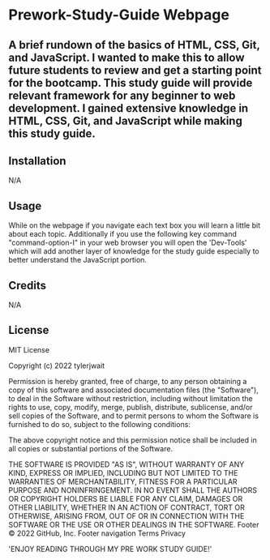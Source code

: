 # Prework-Study-Guide Webpage

## A brief rundown  of the basics of HTML, CSS, Git, and JavaScript. I wanted to make this to allow future students to review and get a starting point for the bootcamp. This study guide will provide relevant framework for any beginner to web development. I gained extensive knowledge in HTML, CSS, Git, and JavaScript while making this study guide.  

## Installation

N/A

## Usage

While on the webpage if you navigate each text box you will learn a little bit about each topic. Additionally if you use the following key command "command-option-I" in your web browser you will open the 'Dev-Tools' which will add another layer of knowledge for the study guide especially to better understand the JavaScript portion. 

## Credits

N/A

## License

MIT License

Copyright (c) 2022 tylerjwait

Permission is hereby granted, free of charge, to any person obtaining a copy
of this software and associated documentation files (the "Software"), to deal
in the Software without restriction, including without limitation the rights
to use, copy, modify, merge, publish, distribute, sublicense, and/or sell
copies of the Software, and to permit persons to whom the Software is
furnished to do so, subject to the following conditions:

The above copyright notice and this permission notice shall be included in all
copies or substantial portions of the Software.

THE SOFTWARE IS PROVIDED "AS IS", WITHOUT WARRANTY OF ANY KIND, EXPRESS OR
IMPLIED, INCLUDING BUT NOT LIMITED TO THE WARRANTIES OF MERCHANTABILITY,
FITNESS FOR A PARTICULAR PURPOSE AND NONINFRINGEMENT. IN NO EVENT SHALL THE
AUTHORS OR COPYRIGHT HOLDERS BE LIABLE FOR ANY CLAIM, DAMAGES OR OTHER
LIABILITY, WHETHER IN AN ACTION OF CONTRACT, TORT OR OTHERWISE, ARISING FROM,
OUT OF OR IN CONNECTION WITH THE SOFTWARE OR THE USE OR OTHER DEALINGS IN THE
SOFTWARE.
Footer
© 2022 GitHub, Inc.
Footer navigation
Terms
Privacy


'ENJOY READING THROUGH MY PRE WORK STUDY GUIDE!'